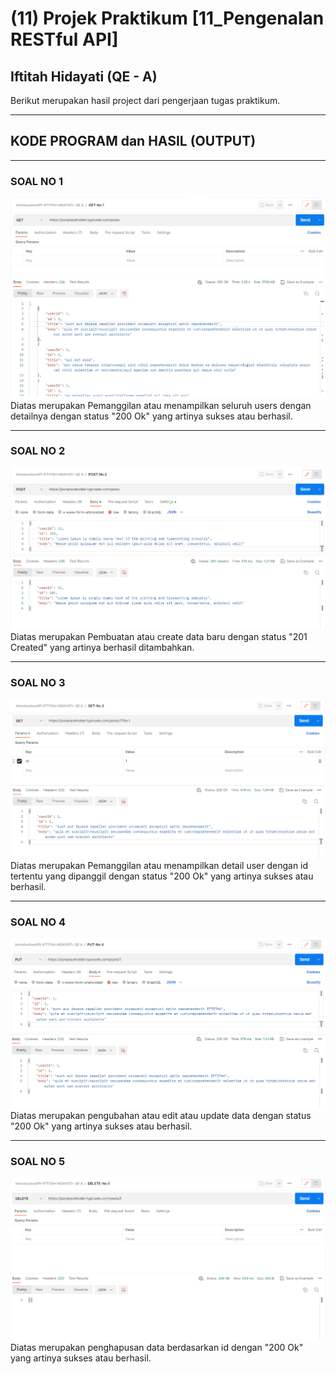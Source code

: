 # (11) Projek Praktikum [11_Pengenalan RESTful API]
## Iftitah Hidayati (QE - A)
Berikut merupakan hasil project dari pengerjaan tugas praktikum.
___

## **KODE PROGRAM dan HASIL (OUTPUT)**
___
### **SOAL NO 1**
<img src="../Screenshoots/GET-No1.png">
Diatas merupakan Pemanggilan atau menampilkan seluruh users dengan detailnya dengan status "200 Ok" yang artinya sukses atau berhasil.

___
### **SOAL NO 2**
<img src="../Screenshoots/POST-No2.png">
Diatas merupakan Pembuatan atau create data baru dengan status "201 Created" yang artinya berhasil ditambahkan.

___
### **SOAL NO 3**
<img src="../Screenshoots/GET-No3.png">
Diatas merupakan Pemanggilan atau menampilkan detail user dengan id tertentu yang dipanggil dengan status "200 Ok" yang artinya sukses atau berhasil.

___
### **SOAL NO 4**
<img src="../Screenshoots/PUT-No4.png">
Diatas merupakan pengubahan atau edit atau update data dengan status "200 Ok" yang artinya sukses atau berhasil.

___
### **SOAL NO 5**
<img src="../Screenshoots/DELETE-No5.png">
Diatas merupakan penghapusan data berdasarkan id dengan "200 Ok" yang artinya sukses atau berhasil.

